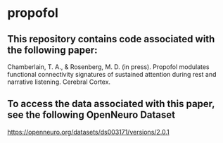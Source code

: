 # propofol
## This repository contains code associated with the following paper:
Chamberlain, T. A., & Rosenberg, M. D. (in press). Propofol modulates functional connectivity signatures of sustained attention during rest and narrative listening. Cerebral Cortex.


## To access the data associated with this paper, see the following OpenNeuro Dataset
https://openneuro.org/datasets/ds003171/versions/2.0.1
